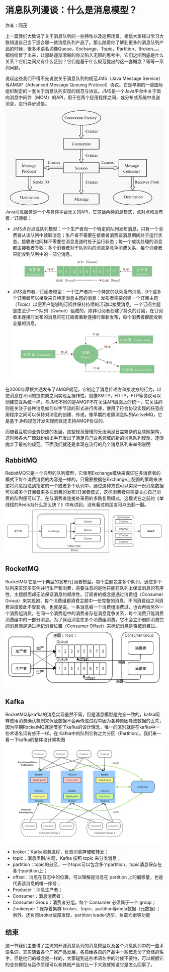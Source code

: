 # 消息队列漫谈：什么是消息模型？
作者：阿茂

上一篇我们大致说了关于消息队列的一些特性以及适用场景，相信大家经过学习大致知道自己当下适合哪一款消息队列产品了。那么随着你了解到更多的消息队列产品的时候，很多术语名词像Queue，Exchange，Topic，Partition，Broken。。。都纷纷冒了出来，让思路逐渐清晰的你又陷入无限的思考中，它们之间到底是什么关系？它们之间又有什么区别？它们是基于什么规范提出的这一套概念？等等一系列问题。

说起这些我们不得不先说说关于消息队列的规范JMS（Java Message Service）与AMQP（Advanced Message Queuing Protocol）协议。它是早期的一些国际组织制定的一套关于消息队列实现的规范与协议。JMS是一个Java平台中关于面向消息中间件（MOM）的API，用于在两个应用程序之间，或分布式系统中发送消息，进行异步通信。
![](../resource/JMS消息模型.jpg)
Java消息服务是一个与具体平台无关的API，它包括两种消息模式，点对点和发布者／订阅者：
- JMS点对点或队列模型：一个生产者向一个特定的队列发布消息，只有一个消费者从该队列中读取消息；生产者不需要在接收者消费该消息期间处于运行状态，接收者也同样不需要在消息发送时处于运行状态；每一个成功处理的消息都由接收者签收；多个消费者对于队列内的消息是竞争消费关系，每个消费者只能收到队列中的一部分消息。
![](../resource/点对点消息队列.jpg)
- JMS发布者／订阅者模型：一个生产者向一个特定的队列发布消息，0个或多个订阅者可以接受来自特定消息主题的消息；发布者需要创建一个订阅主题（Topic）以便客户能够购订阅并保持持续的活动以接受消息，一个订阅主题是由至少一个队列（Queue）组成的，除非订阅者创建了持久的订阅，在订阅者未连接时发布的消息将在订阅者重新连接时重新发布，每个消费者都能收到全量的消息。
![](../resource/发布订阅者.jpg)

在2006年摩根大通发布了AMQP规范，它制定了消息传递方和接收方的行为，以使消息在不同的提供商之间实现互操作性，就像SMTP，HTTP，FTP等协议可以创建交互系统一样，与JMS不同的是AMQP不在关注API层面上的统一，它关注的则是关注于各种消息如何以字节流的形式进行传递，使用了符合协议实现的任意应用程序之间可以保持对消息的创建、传递。像早期的老牌消息队列AcitveMQ，它是基于JMS规范开发实现而且还支持AMQP协议的。

而随着互联网业务快速的发展，这些规范慢慢的无法满足日益繁杂的互联网架构，这时候各大厂商就纷纷出手开发出了满足自己业务领域的新的消息队列模型，逐渐抛弃了最初的规范。下面我们就还是拿现在流行的几个消息队列来举例说明
## RabbitMQ 
RabbitMQ它是一个典型的队列模型，它使用Exchange模块来保证在多消费者的模式下每个消费消费的内容是一样的。只需要根据在Exchange上配置的策略来决定将消息投递到指定的一个或者多个队列中，通过这种方式可以实现一份消息数据可以被多个订阅者来多次消费的发布/订阅者模式，这样消费者只需要关心自己消费的队列便可以了。在与消费者连接处采用的多路复用模式，这模式在之前的《单线程的Redis为什么那么快？》中有讲到，没有看过的朋友可以去翻一翻。
![](../resource/RabbitMQ架构.png)
## RocketMQ
RocketMQ 它是一个典型的发布/订阅者模型。每个主题包含多个队列，通过多个队列来实现多实例并行生产和消费，需要注意的是他只能在队列上保证消息的有序性，主题层面却无法保证消息的顺序性。订阅者的概念是通过消费组（Consumer Group）来实现的，每个消费组都消费主题中一份完整的消息，不同消费组之间消费进度彼此不受影响，也就是说，一条消息被一个消费组消费过，也会再给另外一个消费组消费。在同一个消费组中的消费者存在消息竞争关系，每个消费只能消费消费组中的一部分消息。为了保证消息在多个消费组消费，它不会立即删除消费完的消息而是通过标记消费位置（Consumer Offset）来标记消息是否被消费过。
![](../resource/RocktMq消息模型.png)
## Kafka 
RocketMQ与kafka的消息实现虽然不同，但是消息模型是完全一致的，kafka同样使用消费确认机制来保证数据不会再传递过程中因为各种原因导致数据的丢失，因为早期RocketMQ就是借鉴了kafka的设计理念，唯一的区别就是在kafka中一些术语名词有些不一样。在 Kafka中的队列它称之为分区（Partition）。我们来一看一下kafka的整体设计架构图
![](../resource/kafka架构.png)
- broker：Kafka服务进程，负责消息存储和转发；
- topic：消息类别/主题，Kafka 按照 topic 来分类消息；
- partition：topic的分区，一个topic可以包含多个partition，topic消息保存在各个partition上；
- offset：消息在日志中的位置，可以理解是消息在 partition 上的偏移量，也是代表该消息的唯一序号；
- Producer：消息生产者；
- Consumer：消息消费者；
- Consumer Group：消费者分组，每个 Consumer 必须属于一个 group；
- Zookeeper：保存着集群 broker、topic、partition等meta数据（元数据）；另外，还负责broker故障发现，partition leader选举，负载均衡等功能

## 结束
这一节我们主要讲了主流的开源消息队列的消息模型以及各个消息队列中的一些术语名词，其实随着各个厂家产品发展，各自给各自的产品中一些概念命了奇怪的名字，但是他们的概念是一样的，大家碰到这些术语名字的时候不要怕，可以根据它的业务模型与运作原理可以和其他产品对比一下大致就知道它是怎么回事了。